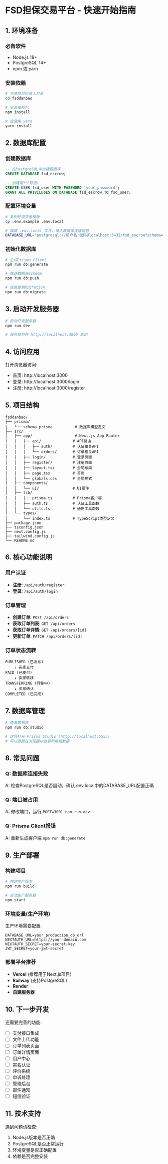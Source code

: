 # FSD担保交易平台 - 快速开始指南

## 1. 环境准备

### 必备软件
- Node.js 18+
- PostgreSQL 14+
- npm 或 yarn

### 安装依赖

```bash
# 克隆项目后进入目录
cd fsddanbao

# 安装依赖包
npm install

# 或使用 yarn
yarn install
```

## 2. 数据库配置

### 创建数据库

```sql
-- 在PostgreSQL中创建数据库
CREATE DATABASE fsd_escrow;

-- 创建用户(可选)
CREATE USER fsd_user WITH PASSWORD 'your_password';
GRANT ALL PRIVILEGES ON DATABASE fsd_escrow TO fsd_user;
```

### 配置环境变量

```bash
# 复制环境变量模板
cp .env.example .env.local

# 编辑 .env.local 文件，填入数据库连接信息
DATABASE_URL="postgresql://用户名:密码@localhost:5432/fsd_escrow?schema=public"
```

### 初始化数据库

```bash
# 生成Prisma Client
npm run db:generate

# 推送数据库schema
npm run db:push

# 或者使用migration
npm run db:migrate
```

## 3. 启动开发服务器

```bash
# 启动开发服务器
npm run dev

# 服务器将在 http://localhost:3000 启动
```

## 4. 访问应用

打开浏览器访问:
- 首页: http://localhost:3000
- 登录: http://localhost:3000/login
- 注册: http://localhost:3000/register

## 5. 项目结构

```
fsddanbao/
├── prisma/
│   └── schema.prisma          # 数据库模型定义
├── src/
│   ├── app/                   # Next.js App Router
│   │   ├── api/              # API路由
│   │   │   ├── auth/         # 认证相关API
│   │   │   └── orders/       # 订单相关API
│   │   ├── login/            # 登录页面
│   │   ├── register/         # 注册页面
│   │   ├── layout.tsx        # 全局布局
│   │   ├── page.tsx          # 首页
│   │   └── globals.css       # 全局样式
│   ├── components/
│   │   └── ui/               # UI组件
│   ├── lib/
│   │   ├── prisma.ts         # Prisma客户端
│   │   ├── auth.ts           # 认证工具函数
│   │   └── utils.ts          # 通用工具函数
│   └── types/
│       └── index.ts          # TypeScript类型定义
├── package.json
├── tsconfig.json
├── next.config.js
├── tailwind.config.js
└── README.md
```

## 6. 核心功能说明

### 用户认证
- **注册**: `/api/auth/register`
- **登录**: `/api/auth/login`

### 订单管理
- **创建订单**: `POST /api/orders`
- **获取订单列表**: `GET /api/orders`
- **获取订单详情**: `GET /api/orders/[id]`
- **更新订单**: `PATCH /api/orders/[id]`

### 订单状态流转

```
PUBLISHED (已发布)
    ↓ 买家支付
PAID (已支付)
    ↓ 卖家转移
TRANSFERRING (转移中)
    ↓ 买家确认
COMPLETED (已完成)
```

## 7. 数据库管理

```bash
# 查看数据库
npm run db:studio

# 这将打开 Prisma Studio (http://localhost:5555)
# 可以直接在浏览器中查看和编辑数据
```

## 8. 常见问题

### Q: 数据库连接失败
A: 检查PostgreSQL是否启动，确认.env.local中的DATABASE_URL配置正确

### Q: 端口被占用
A: 修改端口，运行 `PORT=3001 npm run dev`

### Q: Prisma Client报错
A: 重新生成客户端 `npm run db:generate`

## 9. 生产部署

### 构建项目

```bash
# 构建生产版本
npm run build

# 启动生产服务器
npm start
```

### 环境变量(生产环境)

生产环境需要配置:
```
DATABASE_URL=your_production_db_url
NEXTAUTH_URL=https://your-domain.com
NEXTAUTH_SECRET=your-secret-key
JWT_SECRET=your-jwt-secret
```

### 部署平台推荐
- **Vercel** (推荐用于Next.js项目)
- **Railway** (支持PostgreSQL)
- **Render**
- **自建服务器**

## 10. 下一步开发

还需要完善的功能:
- [ ] 支付接口集成
- [ ] 文件上传功能
- [ ] 订单列表页面
- [ ] 订单详情页面
- [ ] 用户中心
- [ ] 实名认证
- [ ] 评价系统
- [ ] 申诉处理
- [ ] 管理后台
- [ ] 邮件通知
- [ ] 短信验证

## 11. 技术支持

遇到问题请检查:
1. Node.js版本是否正确
2. PostgreSQL是否正常运行
3. 环境变量是否正确配置
4. 依赖是否完整安装
